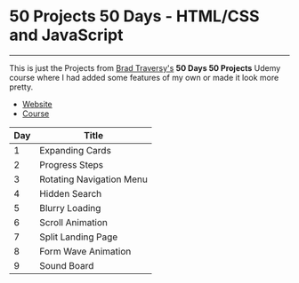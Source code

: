 # 50 Projects 50 Days - HTML/CSS and JavaScript
---

This is just the Projects from [Brad Traversy's](https://github.com/bradtraversy/) **50 Days 50 Projects** Udemy course where I had added some features of my own or made it look more pretty.

- [Website](https://50projects50days.com/)
- [Course](https://www.udemy.com/course/50-projects-50-days/)

|Day| Title|
|---|---|
|1|Expanding Cards|
|2|Progress Steps|
|3|Rotating Navigation Menu|
|4|Hidden Search|
|5|Blurry Loading|
|6|Scroll Animation|
|7|Split Landing Page|
|8|Form Wave Animation|
|9|Sound Board|